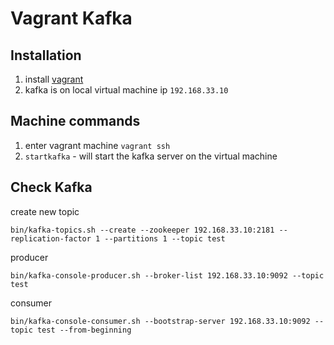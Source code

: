 # Vagrant Kafka

## Installation
1. install [vagrant](https://www.vagrantup.com/docs/installation/)
2. kafka is on local virtual machine ip `192.168.33.10`

## Machine commands

1. enter vagrant machine `vagrant ssh`
2. `startkafka` - will start the kafka server on the virtual machine

## Check Kafka

create new topic
```
bin/kafka-topics.sh --create --zookeeper 192.168.33.10:2181 --replication-factor 1 --partitions 1 --topic test
```

producer
```
bin/kafka-console-producer.sh --broker-list 192.168.33.10:9092 --topic test
```

consumer
```
bin/kafka-console-consumer.sh --bootstrap-server 192.168.33.10:9092 --topic test --from-beginning
```